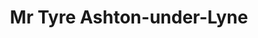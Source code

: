 ---
title: "Mr Tyre Ashton-under-Lyne"
url: /ashton-under-lyne/mr-tyre-ashton-under-lyne/
shop: car repair
---